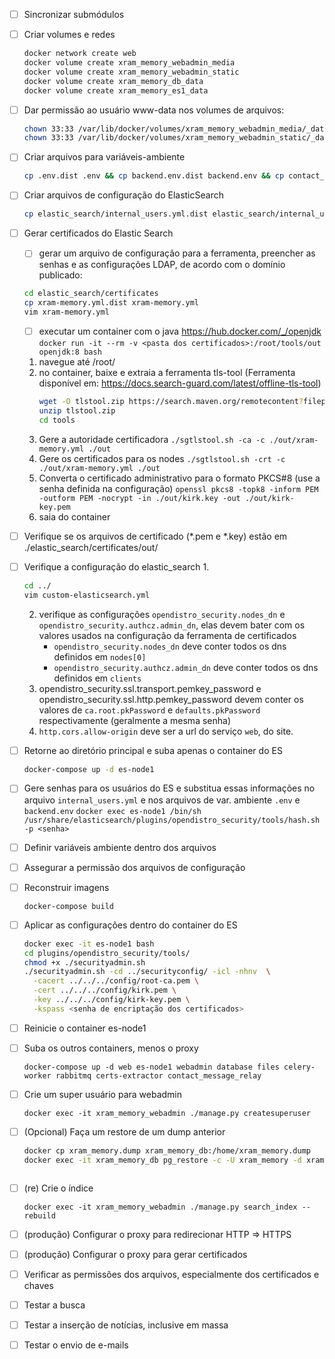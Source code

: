 - [ ] Sincronizar submódulos
- [ ] Criar volumes e redes
  ```bash
  docker network create web
  docker volume create xram_memory_webadmin_media
  docker volume create xram_memory_webadmin_static
  docker volume create xram_memory_db_data
  docker volume create xram_memory_es1_data
  ```
- [ ] Dar permissão ao usuário www-data nos volumes de arquivos:
  ```bash
  chown 33:33 /var/lib/docker/volumes/xram_memory_webadmin_media/_data/ -R
  chown 33:33 /var/lib/docker/volumes/xram_memory_webadmin_static/_data/ -R
  ```
- [ ] Criar arquivos para variáveis-ambiente
  ```bash
  cp .env.dist .env && cp backend.env.dist backend.env && cp contact_message_relay.env.dist contact_message_relay.env && cp ./proxy/.env.dist ./proxy/.env 
  ```
- [ ] Criar arquivos de configuração do ElasticSearch
  ```bash
  cp elastic_search/internal_users.yml.dist elastic_search/internal_users.yml && cp elastic_search/custom-elasticsearch.yml.dist elastic_search/custom-elasticsearch.yml
  ```
- [ ] Gerar certificados do Elastic Search
   - [ ] gerar um arquivo de configuração para a ferramenta, preencher as senhas e as configurações LDAP, de acordo com o domínio publicado:
   ```bash
   cd elastic_search/certificates
   cp xram-memory.yml.dist xram-memory.yml
   vim xram-memory.yml
   ```
  - [ ] executar um container com o java https://hub.docker.com/_/openjdk
    `docker run -it --rm -v <pasta dos certificados>:/root/tools/out openjdk:8 bash`
  1. navegue até /root/
  2. no container, baixe e extraia a ferramenta tls-tool (Ferramenta disponível em: https://docs.search-guard.com/latest/offline-tls-tool)
      ```bash
      wget -O tlstool.zip https://search.maven.org/remotecontent?filepath=com/floragunn/search-guard-tlstool/1.7/search-guard-tlstool-1.7.zip
      unzip tlstool.zip
      cd tools
      ```
  3. Gere a autoridade certificadora
    `./sgtlstool.sh -ca -c ./out/xram-memory.yml ./out`
  4. Gere os certificados para os nodes
    `./sgtlstool.sh -crt -c ./out/xram-memory.yml ./out`
  5. Converta o certificado administrativo para o formato PKCS#8 (use a senha definida na configuração)
    `openssl pkcs8 -topk8 -inform PEM -outform PEM -nocrypt -in ./out/kirk.key -out ./out/kirk-key.pem`
  6. saia do container
- [ ] Verifique se os arquivos de certificado (*.pem e *.key) estão em ./elastic_search/certificates/out/
- [ ] Verifique a configuração do elastic_search
   1.
   ```bash
   cd ../
   vim custom-elasticsearch.yml
   ```
   2. verifique as configurações `opendistro_security.nodes_dn` e `opendistro_security.authcz.admin_dn`, 
      elas devem bater com os valores usados na configuração da ferramenta de certificados
      - `opendistro_security.nodes_dn` deve conter todos os dns definidos em `nodes[0]`
      - `opendistro_security.authcz.admin_dn` deve conter todos os dns definidos em `clients`
   3. opendistro_security.ssl.transport.pemkey_password e opendistro_security.ssl.http.pemkey_password
      devem conter os valores de `ca.root.pkPassword` e `defaults.pkPassword` respectivamente
      (geralmente a mesma senha)
   4. `http.cors.allow-origin` deve ser a url do serviço `web`, do site.

- [ ] Retorne ao diretório principal e suba apenas o container do ES
   ```bash
   docker-compose up -d es-node1
   ```
- [ ] Gere senhas para os usuários do ES e substitua essas informações no arquivo 
   `internal_users.yml` e nos arquivos de var. ambiente `.env` e `backend.env`
  `docker exec es-node1 /bin/sh /usr/share/elasticsearch/plugins/opendistro_security/tools/hash.sh -p <senha>`
- [ ] Definir variáveis ambiente dentro dos arquivos
- [ ] Assegurar a permissão dos arquivos de configuração
- [ ] Reconstruir imagens
  ```
  docker-compose build
  ```
- [ ] Aplicar as configurações dentro do container do ES
  ```bash
  docker exec -it es-node1 bash
  cd plugins/opendistro_security/tools/
  chmod +x ./securityadmin.sh
  ./securityadmin.sh -cd ../securityconfig/ -icl -nhnv  \
    -cacert ../../../config/root-ca.pem \
    -cert ../../../config/kirk.pem \
    -key ../../../config/kirk-key.pem \
    -kspass <senha de encriptação dos certificados>

   ```
- [ ] Reinicie o container es-node1
- [ ] Suba os outros containers, menos o proxy
  ```
  docker-compose up -d web es-node1 webadmin database files celery-worker rabbitmq certs-extractor contact_message_relay
  ```
- [ ] Crie um super usuário para webadmin
  ```
  docker exec -it xram_memory_webadmin ./manage.py createsuperuser

- [ ] (Opcional) Faça um restore de um dump anterior
   ```bash
   docker cp xram_memory.dump xram_memory_db:/home/xram_memory.dump
   docker exec -it xram_memory_db pg_restore -c -U xram_memory -d xram_memory /home/xram_memory.dump

   ```
  ```
- [ ] (re) Crie o índice
  ```
  docker exec -it xram_memory_webadmin ./manage.py search_index --rebuild
  ```
- [ ] (produção) Configurar o proxy para redirecionar HTTP => HTTPS
- [ ] (produção) Configurar o proxy para gerar certificados

- [ ] Verificar as permissões dos arquivos, especialmente dos certificados e chaves

- [ ] Testar a busca
- [ ] Testar a inserção de notícias, inclusive em massa
- [ ] Testar o envio de e-mails